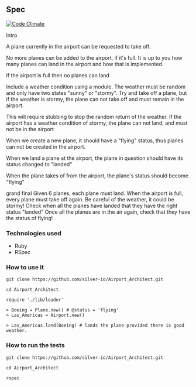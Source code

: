 ## Spec

[![Code Climate](https://codeclimate.com/github/silver-io/Airport_Architect/badges/gpa.svg)](https://codeclimate.com/github/silver-io/Airport_Architect)

Intro

A plane currently in the airport can be requested to take off.

No more planes can be added to the airport, if it's full. It is up to you how many planes can land in the airport and how that is implemented.

If the airport is full then no planes can land

Include a weather condition using a module. The weather must be random and only have two states "sunny" or "stormy". Try and take off a plane, but if the weather is stormy, the plane can not take off and must remain in the airport.

This will require stubbing to stop the random return of the weather. If the airport has a weather condition of stormy, the plane can not land, and must not be in the airport

When we create a new plane, it should have a "flying" status, thus planes can not be created in the airport.

When we land a plane at the airport, the plane in question should have its status changed to "landed"

When the plane takes of from the airport, the plane's status should become "flying"

grand final Given 6 planes, each plane must land. When the airport is full, every plane must take off again. Be careful of the weather, it could be stormy! Check when all the planes have landed that they have the right status "landed" Once all the planes are in the air again, check that they have the status of flying!

### Technologies used
- Ruby
- RSpec

### How to use it

```shell
git clone https://github.com/silver-io/Airport_Architect.git
```

```shell
cd Airport_Architect
```

```shell
require './lib/loader'
```

```shell
> Boeing = Plane.new() # @status = 'flying'
> Las_Americas = Airport.new()

> Las_Americas.land(Boeing) # lands the plane provided there is good weather.

```

### How to run the tests

```shell
git clone https://github.com/silver-io/Airport_Architect.git
```

```shell
cd Airport_Architect
```

```shell
rspec
```